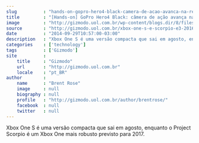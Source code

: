 ```yaml
---
slug          : "hands-on-gopro-hero4-black-camera-de-acao-avanca-na-resolucao-4k-e-no-preco"
title         : "[Hands-on] GoPro Hero4 Black: câmera de ação avança na resolução 4K (e no preço)"
image         : "http://gizmodo.uol.com.br/wp-content/blogs.dir/8/files/2016/06/xbox-one-s-1.jpg"
source        : "http://gizmodo.uol.com.br/xbox-one-s-e-scorpio-e3-2016/"
date          : "2014-09-29T10:57:00-03:00"
description   : "Xbox One S é uma versão compacta que sai em agosto, enquanto o Project Scorpio é um Xbox One mais robusto previsto para 2017."
categories    : ['technology']
tags          : ['Gizmodo']
site          :
    title     : "Gizmodo"
    url       : "http://gizmodo.uol.com.br"
    locale    : "pt_BR"
author        :
    name      : "Brent Rose"
    image     : null
    biography : null
    profile   : "http://gizmodo.uol.com.br/author/brentrose/"
    facebook  : null
    twitter   : null
---
```


Xbox One S é uma versão compacta que sai em agosto, enquanto o Project Scorpio é um Xbox One mais robusto previsto para 2017.
